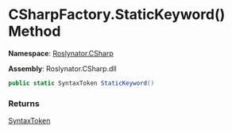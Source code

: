 # CSharpFactory\.StaticKeyword\(\) Method

**Namespace**: [Roslynator.CSharp](../../README.md)

**Assembly**: Roslynator\.CSharp\.dll

```csharp
public static SyntaxToken StaticKeyword()
```

### Returns

[SyntaxToken](https://docs.microsoft.com/en-us/dotnet/api/microsoft.codeanalysis.syntaxtoken)

